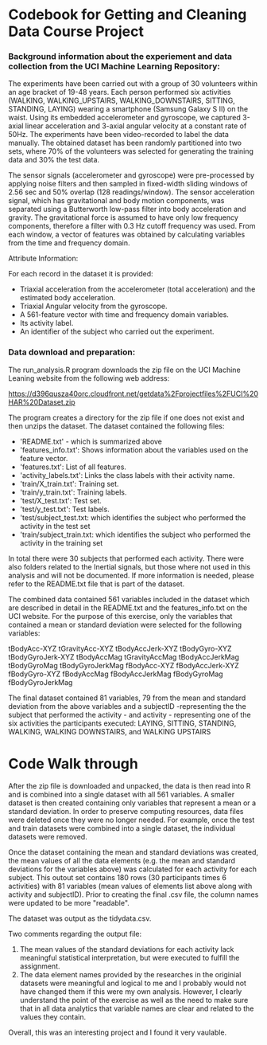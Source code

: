 # Codebook for Getting and Cleaning Data Course Project


### Background information about the experiement and data collection from the UCI Machine Learning Repository:

The experiments have been carried out with a group of 30 volunteers within an age bracket of 19-48 years. Each person performed six activities (WALKING, WALKING_UPSTAIRS, WALKING_DOWNSTAIRS, SITTING, STANDING, LAYING) wearing a smartphone (Samsung Galaxy S II) on the waist. Using its embedded accelerometer and gyroscope, we captured 3-axial linear acceleration and 3-axial angular velocity at a constant rate of 50Hz. The experiments have been video-recorded to label the data manually. The obtained dataset has been randomly partitioned into two sets, where 70% of the volunteers was selected for generating the training data and 30% the test data. 

The sensor signals (accelerometer and gyroscope) were pre-processed by applying noise filters and then sampled in fixed-width sliding windows of 2.56 sec and 50% overlap (128 readings/window). The sensor acceleration signal, which has gravitational and body motion components, was separated using a Butterworth low-pass filter into body acceleration and gravity. The gravitational force is assumed to have only low frequency components, therefore a filter with 0.3 Hz cutoff frequency was used. From each window, a vector of features was obtained by calculating variables from the time and frequency domain.

Attribute Information:

For each record in the dataset it is provided: 
- Triaxial acceleration from the accelerometer (total acceleration) and the estimated body acceleration. 
- Triaxial Angular velocity from the gyroscope. 
- A 561-feature vector with time and frequency domain variables. 
- Its activity label. 
- An identifier of the subject who carried out the experiment.

### Data download and preparation:

The run_analysis.R program downloads the zip file on the UCI Machine Leaning website from the following web address:

https://d396qusza40orc.cloudfront.net/getdata%2Fprojectfiles%2FUCI%20HAR%20Dataset.zip

The program creates a directory for the zip file if one does not exist and then unzips the dataset.  The dataset contained the following files:

- 'README.txt' - which is summarized above
- 'features_info.txt': Shows information about the variables used on the feature vector.
- 'features.txt': List of all features.
- 'activity_labels.txt': Links the class labels with their activity name.
- 'train/X_train.txt': Training set.
- 'train/y_train.txt': Training labels.
- 'test/X_test.txt': Test set.
- 'test/y_test.txt': Test labels.
- 'test/subject_test.txt:  which identifies the subject who performed the activity in the test set
- 'train/subject_train.txt: which identifies the subject who performed the activity in the training set

In total there were 30 subjects that performed each activity.  There were also folders related to the Inertial signals, but those where not used in this analysis and will not be documented.  If more information is needed, please refer to the README.txt file that is part of the dataset.

The combined data contained 561 variables included in the dataset which are described in detail in the README.txt and the features_info.txt on the UCI website.  For the purpose of this exercise, only the variables that contained a mean or standard deviation were selected for the following variables:

tBodyAcc-XYZ
tGravityAcc-XYZ
tBodyAccJerk-XYZ
tBodyGyro-XYZ
tBodyGyroJerk-XYZ
tBodyAccMag
tGravityAccMag
tBodyAccJerkMag
tBodyGyroMag
tBodyGyroJerkMag
fBodyAcc-XYZ
fBodyAccJerk-XYZ
fBodyGyro-XYZ
fBodyAccMag
fBodyAccJerkMag
fBodyGyroMag
fBodyGyroJerkMag

The final dataset contained 81 variables, 79 from the mean and standard deviation from the above variables and a subjectID -representing the the subject that performed the activity - and activity - representing one of the six activities the participants executed:  LAYING, SITTING, STANDING, WALKING, WALKING DOWNSTAIRS, and WALKING UPSTAIRS

# Code Walk through

After the zip file is downloaded and unpacked, the data is then read into R and is combined into a single dataset with all 561 variables.  A smaller dataset is then created containing only variables that represent a mean or a standard deviation.  In order to preserve computing resources, data files were deleted once they were no longer needed.  For example, once the test and train datasets were combined into a single dataset, the individual datasets were removed.

Once the dataset containing the mean and standard deviations was created, the mean values of all the data elements (e.g. the mean and standard deviations for the variables above) was calculated for each activity for each subject.  This outout set contains 180 rows (30 participants times 6 activities) with 81 variables (mean values of elements list above along with activity and subjectID).  Prior to creating the final .csv file, the column names were updated to be more "readable".

The dataset was output as the tidydata.csv.

Two comments regarding the output file:
1. The mean values of the standard deviations for each activity lack meaningful statistical interpretation, but were executed to fulfill the assignment.
2. The data element names provided by the researches in the originial datasets were meaningful and logical to me and I probably would not have changed them if this were my own analysis.  However, I clearly understand the point of the exercise as well as the need to make sure that in all data analytics that variable names are clear and related to the values they contain.


Overall, this was an interesting project and I found it very vaulable.


